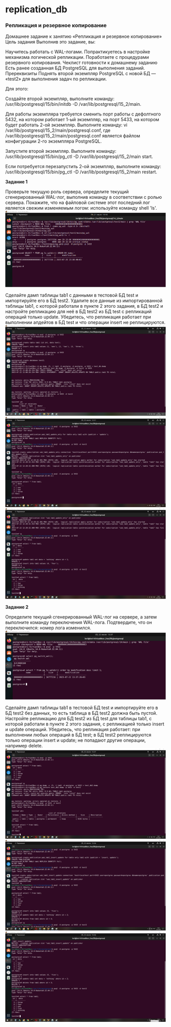 # replication_db
### Репликация и резервное копирование

Домашнее задание к занятию «Репликация и резервное копирование»
Цель задания
Выполнив это задание, вы:

Научитесь работать с WAL-логами.
Попрактикуетесь в настройке механизма логической репликации.
Поработаете с процедурами резервного копирования.
Чеклист готовности к домашнему заданию
Есть ранее созданная БД PostgreSQL для выполнения заданий.
Пререквизиты
Поднять второй экземпляр PostgreSQL с новой БД — «test2» для выполнения задач по репликации.

Для этого:

Создайте второй экземпляр, выполните команду: /usr/lib/postgresql/15/bin/initdb -D /var/lib/postgresql/15_2/main.

Для работы экземпляра требуется сменить порт работы с дефолтного 5432, на котором работает 1-ый экземпляр, на порт 5433, на котором будет работать 2-ой экземпляр. Выполните команду: vi /var/lib/postgresql/15_2/main/postgresql.conf, где /var/lib/postgresql/15_2/main/postgresql.conf является файлом конфигурации 2-го экземпляра PostgreSQL.

Запустите второй экземпляр. Выполните команду: /usr/lib/postgresql/15/bin/pg_ctl -D /var/lib/postgresql/15_2/main start.

Если потребуется перезапустить 2-ой экземпляр, выполните команду: /usr/lib/postgresql/15/bin/pg_ctl -D /var/lib/postgresql/15_2/main restart.

**Задание 1**

Проверьте текущую роль сервера, определите текущий сгенерированный WAL-лог, выполнив команду в соответствии с ролью сервера. Покажите, что на файловой системе этот последний лог является свежим изменяемым логом: используйте команду shell 'ls'.
![01](https://github.com/INRI03/replication_db/blob/main/001.png)

Сделайте дамп таблицы tab1 с данными в тестовой БД test и импортируйте его в БД test2.
Удалите все данные из импортированной таблицы tab1, с которой работали в пункте 2 этого задания, в БД test2 и настройте репликацию для неё в БД test2 из БД test с репликаций операций только update. Убедитесь, что репликация работает при выполнении апдейтов в БД test и что операции insert не реплицируются.
![01](https://github.com/INRI03/replication_db/blob/main/002.png)
![01](https://github.com/INRI03/replication_db/blob/main/003.png)
![01](https://github.com/INRI03/replication_db/blob/main/004.png)

**Задание 2**

Определите текущий сгенерированный WAL-лог на сервере, а затем выполните команду переключения WAL-лога. Подтвердите, что он переключился: номер лога изменился.
![01](https://github.com/INRI03/replication_db/blob/main/005.png)

Сделайте дамп таблицы tab1 в тестовой БД test и импортируйте его в БД test2 без данных, то есть таблица в БД test2 должна быть пустой.
Настройте репликацию для БД test2 из БД test для таблицы tab1, с которой работали в пункте 2 этого задания, с репликацией только insert и update операций. Убедитесь, что репликация работает:
при выполнении любых операций в БД test;
в БД test2 реплицируются только операции insert и update;
не попадают другие операции, например delete.
![01](https://github.com/INRI03/replication_db/blob/main/006.png)
![01](https://github.com/INRI03/replication_db/blob/main/007.png)
![01](https://github.com/INRI03/replication_db/blob/main/008.png)
